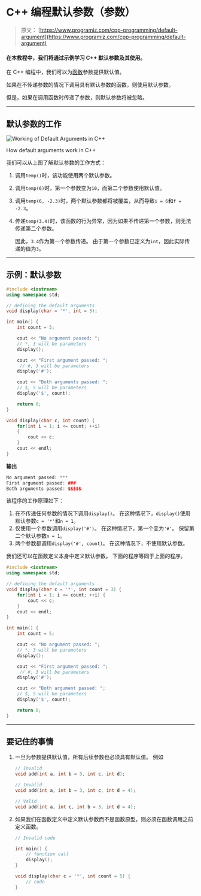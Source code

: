# C++ 编程默认参数（参数）

> 原文： [https://www.programiz.com/cpp-programming/default-argument](https://www.programiz.com/cpp-programming/default-argument)

#### 在本教程中，我们将通过示例学习 C++ 默认参数及其使用。

在 C++ 编程中，我们可以为[函数](/cpp-programming/function)参数提供默认值。

如果在不传递参数的情况下调用具有默认参数的函数，则使用默认参数。

但是，如果在调用函数时传递了参数，则默认参数将被忽略。

* * *

## 默认参数的工作

![Working of Default Arguments in C++](img/b43f95c19060db7022b764e5481db7e5.png "Working of Default Arguments in C++")

How default arguments work in C++



我们可以从上图了解默认参数的工作方式：

1.  调用`temp()`时，该功能使用两个默认参数。
2.  调用`temp(6)`时，第一个参数变为`10`，而第二个参数使用默认值。
3.  调用`temp(6, -2.3)`时，两个默认参数都将被覆盖，从而导致`i = 6`和`f = -2.3`。
4.  传递`temp(3.4)`时，该函数的行为异常，因为如果不传递第一个参数，则无法传递第二个参数。

    因此，`3.4`作为第一个参数传递。 由于第一个参数已定义为`int`，因此实际传递的值为`3`。

* * *

## 示例：默认参数

```cpp
#include <iostream>
using namespace std;

// defining the default arguments
void display(char = '*', int = 3);

int main() {
    int count = 5;

    cout << "No argument passed: ";
    // *, 3 will be parameters
    display(); 

    cout << "First argument passed: ";
     // #, 3 will be parameters
    display('#'); 

    cout << "Both arguments passed: ";
    // $, 5 will be parameters
    display('$', count); 

    return 0;
}

void display(char c, int count) {
    for(int i = 1; i <= count; ++i)
    {
        cout << c;
    }
    cout << endl;
}
```

**输出**

```cpp
No argument passed: ***
First argument passed: ###
Both arguments passed: $$$$$
```

该程序的工作原理如下：

1.  在不传递任何参数的情况下调用`display()`。 在这种情况下，`display()`使用默认参数`c = '*'`和`n = 1`。
2.  仅使用一个参数调用`display('#')`。 在这种情况下，第一个变为`'#'`。 保留第二个默认参数`n = 1`。
3.  两个参数都调用`display('#', count)`。 在这种情况下，不使用默认参数。

我们还可以在函数定义本身中定义默认参数。 下面的程序等同于上面的程序。

```cpp
#include <iostream>
using namespace std;

// defining the default arguments
void display(char c = '*', int count = 3) {
    for(int i = 1; i <= count; ++i) {
        cout << c;
    }
    cout << endl;
}

int main() {
    int count = 5;

    cout << "No argument passed: ";
    // *, 3 will be parameters
    display(); 

    cout << "First argument passed: ";
     // #, 3 will be parameters
    display('#'); 

    cout << "Both argument passed: ";
    // $, 5 will be parameters
    display('$', count); 

    return 0;
}
```

* * *

## 要记住的事情

1.  一旦为参数提供默认值，所有后续参数也必须具有默认值。 例如

    ```cpp
    // Invalid
    void add(int a, int b = 3, int c, int d);

    // Invalid
    void add(int a, int b = 3, int c, int d = 4);

    // Valid
    void add(int a, int c, int b = 3, int d = 4);
    ```

2.  如果我们在函数定义中定义默认参数而不是函数原型，则必须在函数调用之前定义函数。

    ```cpp
    // Invalid code

    int main() {
        // function call
        display();
    }

    void display(char c = '*', int count = 5) {
        // code
    }
    ```